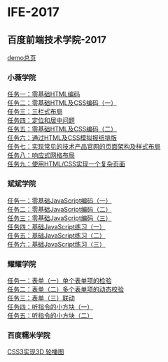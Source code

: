 # IFE-2017
## 百度前端技术学院-2017
[demo总页](https://swallowlong.github.io/IFE-2017/IFE-2017/)
### 小薇学院
[任务一：零基础HTML编码](https://swallowlong.github.io/IFE-2017/IFE-2017/html/task-1.html)</br>
[任务二：零基础HTML及CSS编码（一）](https://swallowlong.github.io/IFE-2017/IFE-2017/html/task-2.html)</br>
[任务三：三栏式布局](https://swallowlong.github.io/IFE-2017/IFE-2017/html/task-3.html)</br>
[任务四：定位和居中问题](https://swallowlong.github.io/IFE-2017/IFE-2017/html/task-4.html)</br>
[任务五：零基础HTML及CSS编码（二）](https://swallowlong.github.io/IFE-2017/IFE-2017/html/task-5.html)</br>
[任务六：通过HTML及CSS模拟报纸排版](https://swallowlong.github.io/IFE-2017/IFE-2017/html/task-6.html)</br>
[任务七：实现常见的技术产品官网的页面架构及样式布局](https://swallowlong.github.io/IFE-2017/IFE-2017/html/task-7.html)</br>
[任务八：响应式网格布局](https://swallowlong.github.io/IFE-2017/IFE-2017/html/task-8.html)</br>
[任务九：使用HTML/CSS实现一个复杂页面](https://swallowlong.github.io/IFE-2017/IFE-2017/html/task-9.html)</br>
### 斌斌学院
[任务一：零基础JavaScript编码（一）](https://swallowlong.github.io/IFE-2017/IFE-2017/html/js-1.html)</br>
[任务二：零基础JavaScript编码（二）](https://swallowlong.github.io/IFE-2017/IFE-2017/html/js-2.html)</br>
[任务三：零基础JavaScript编码（三）](https://swallowlong.github.io/IFE-2017/IFE-2017/html/js-3.html)</br>
[任务四：基础JavaScript练习（一）](https://swallowlong.github.io/IFE-2017/IFE-2017/html/js-4.html)</br>
[任务五：基础JavaScript练习（二）](https://swallowlong.github.io/IFE-2017/IFE-2017/html/js-5.html)</br>
[任务六：基础JavaScript练习（三）](https://swallowlong.github.io/IFE-2017/IFE-2017/html/js-6.html)</br>
### 耀耀学院
[任务一：表单（一）单个表单项的检验](https://swallowlong.github.io/IFE-2017/IFE-2017/html/yy-1.html)</br>
[任务二：表单（二）多个表单项的动态校验](https://swallowlong.github.io/IFE-2017/IFE-2017/html/yy-2.html)</br>
[任务三：表单（三）联动](https://swallowlong.github.io/IFE-2017/IFE-2017/html/yy-3.html)</br>
[任务四：听指令的小方块（一）](https://swallowlong.github.io/IFE-2017/IFE-2017/html/yy-4.html)</br>
[任务五：听指令的小方块（二）](https://swallowlong.github.io/IFE-2017/IFE-2017/html/yy-5.html)</br>
### 百度糯米学院
[CSS3实现3D 轮播图](https://swallowlong.github.io/IFE-2017/IFE-2017/html/nm-lbt.html)</br>
